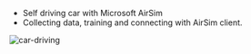 - Self driving car with Microsoft AirSim 
- Collecting data, training and connecting with AirSim client.

![car-driving](car_driving.gif)



